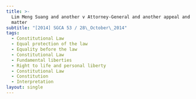 ```yaml
---
title: >-
  Lim Meng Suang and another v Attorney-General and another appeal and another
  matter
subtitle: "[2014] SGCA 53 / 28\_October\_2014"
tags:
  - Constitutional Law
  - Equal protection of the law
  - Equality before the law
  - Constitutional Law
  - Fundamental liberties
  - Right to life and personal liberty
  - Constitutional Law
  - Constitution
  - Interpretation
layout: single
---
```


